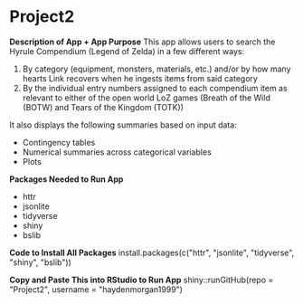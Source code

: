 # Project2

**Description of App + App Purpose**
This app allows users to search the Hyrule Compendium (Legend of Zelda) in a few different ways:

1) By category (equipment, monsters, materials, etc.) and/or by how many hearts Link recovers when he ingests items from said category
2) By the individual entry numbers assigned to each compendium item as relevant to either of the open world LoZ games (Breath of the Wild (BOTW) and Tears of the Kingdom (TOTK))

It also displays the following summaries based on input data:
- Contingency tables
- Numerical summaries across categorical variables
- Plots 

**Packages Needed to Run App**
- httr
- jsonlite
- tidyverse
- shiny
- bslib

**Code to Install All Packages**
install.packages(c("httr", "jsonlite", "tidyverse", "shiny", "bslib"))

**Copy and Paste This into RStudio to Run App**
shiny::runGitHub(repo = "Project2", username = "haydenmorgan1999")